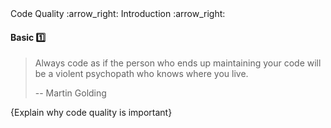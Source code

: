 <link rel="stylesheet" href="{{baseUrl}}/css/textbook.css">

<div class="website-content">

<div id="path">Code Quality :arrow_right: Introduction :arrow_right:</div>

<div id="title">

#### Basic :one:

</div>

<div id="body">

> Always code as if the person who ends up maintaining your code will be a violent psychopath who knows where you live.
>
> -- Martin Golding

{Explain why code quality is important}

</div>

<div id="extras">
<div>

</div>
